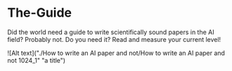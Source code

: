 # The-Guide
Did the world need a guide to write scientifically sound papers in the AI field? Probably not. Do you need it? Read and measure your current level!

![Alt text]("./How to write an AI paper and not/How to write an AI paper and not 1024_1" "a title")


